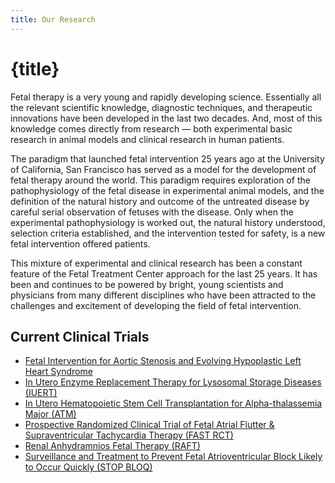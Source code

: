 ```yaml
---
title: Our Research
---
```


# {title}

Fetal therapy is a very young and rapidly developing science. Essentially all the relevant scientific knowledge, diagnostic techniques, and therapeutic innovations have been developed in the last two decades. And, most of this knowledge comes directly from research — both experimental basic research in animal models and clinical research in human patients.

The paradigm that launched fetal intervention 25 years ago at the University of California, San Francisco has served as a model for the development of fetal therapy around the world. This paradigm requires exploration of the pathophysiology of the fetal disease in experimental animal models, and the definition of the natural history and outcome of the untreated disease by careful serial observation of fetuses with the disease. Only when the experimental pathophysiology is worked out, the natural history understood, selection criteria established, and the intervention tested for safety, is a new fetal intervention offered patients.

This mixture of experimental and clinical research has been a constant feature of the Fetal Treatment Center approach for the last 25 years. It has been and continues to be powered by bright, young scientists and physicians from many different disciplines who have been attracted to the challenges and excitement of developing the field of fetal intervention.

## Current Clinical Trials

- [Fetal Intervention for Aortic Stenosis and Evolving Hypoplastic Left Heart Syndrome](https://clinicaltrials.gov/ct2/show/NCT01736956)
- [In Utero Enzyme Replacement Therapy for Lysosomal Storage Diseases (IUERT)](https://clinicaltrials.gov/ct2/show/NCT04532047)
- [In Utero Hematopoietic Stem Cell Transplantation for Alpha-thalassemia Major (ATM)](https://clinicaltrials.gov/ct2/show/NCT02986698)
- [Prospective Randomized Clinical Trial of Fetal Atrial Flutter & Supraventricular Tachycardia Therapy (FAST RCT)](https://clinicaltrials.gov/ct2/show/NCT02624765)
- [Renal Anhydramnios Fetal Therapy (RAFT)](https://clinicaltrials.gov/ct2/show/NCT03101891)
- [Surveillance and Treatment to Prevent Fetal Atrioventricular Block Likely to Occur Quickly (STOP BLOQ)](https://clinicaltrials.gov/ct2/show/NCT04474223)
